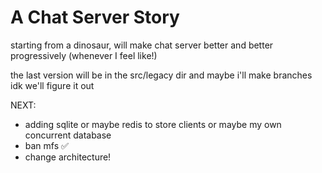 # A Chat Server Story

starting from a dinosaur, will make chat server better and better progressively (whenever I feel like!)

the last version will be in the src/legacy dir and maybe i'll make branches idk we'll figure it out

NEXT:
- adding sqlite or maybe redis to store clients or maybe my own concurrent database
- ban mfs ✅
- change architecture!


